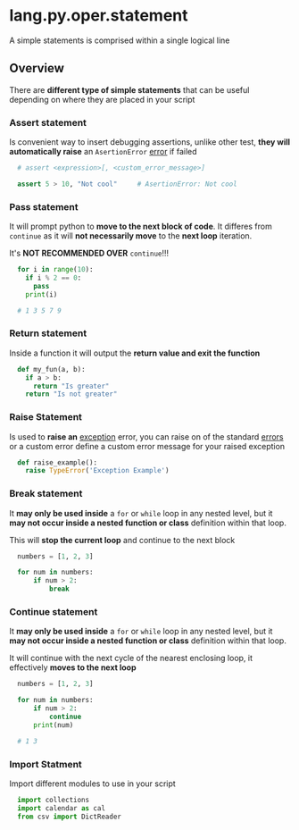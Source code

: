 # lang.py.oper.statement

A simple statements is comprised within a single logical line

## Overview

There are **different type of simple statements** that can be useful depending
on where they are placed in your script

### Assert statement

Is convenient way to insert debugging assertions, unlike other test, **they will
automatically raise** an `AsertionError` [error](./t7gf.md) if failed

```py
  # assert <expression>[, <custom_error_message>]

  assert 5 > 10, "Not cool"     # AsertionError: Not cool
```

### Pass statement

It will prompt python to **move to the next block of code**. It differes from
`continue` as it will **not necessarily move** to the **next loop** iteration.

It's **NOT RECOMMENDED OVER** `continue`!!!

```py
  for i in range(10):
    if i % 2 == 0:
      pass
    print(i)

  # 1 3 5 7 9
```

### Return statement

Inside a function it will output the **return value and exit the function**

```py
  def my_fun(a, b):
    if a > b:
      return "Is greater"
    return "Is not greater"
```

### Raise Statement

Is used to **raise an** [exception](./wvgx.md) error, you can raise on of the standard
[errors](./t7gf.md) or a custom error define a custom error message for your raised
exception

```py
  def raise_example():
    raise TypeError('Exception Example')
```

### Break statement

It **may only be used inside** a `for` or `while` loop in any nested level, but
it **may not occur inside a nested function or class** definition within that
loop.

This will **stop the current loop** and continue to the next block

```py
  numbers = [1, 2, 3]

  for num in numbers:
      if num > 2:
          break
```

### Continue statement

It **may only be used inside** a `for` or `while` loop in any nested level, but
it **may not occur inside a nested function or class** definition within that
loop.

It will continue with the next cycle of the nearest enclosing loop, it
effectively **moves to the next loop**

```py
  numbers = [1, 2, 3]

  for num in numbers:
      if num > 2:
          continue
      print(num)

  # 1 3
```

### Import Statment

Import different modules to use in your script

```py
  import collections
  import calendar as cal
  from csv import DictReader
```
